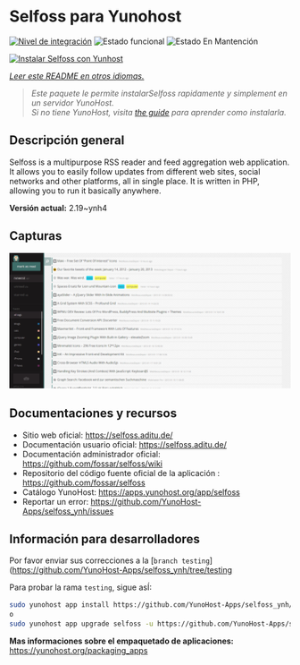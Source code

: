 <!--
Este archivo README esta generado automaticamente<https://github.com/YunoHost/apps/tree/master/tools/readme_generator>
No se debe editar a mano.
-->

# Selfoss para Yunohost

[![Nivel de integración](https://dash.yunohost.org/integration/selfoss.svg)](https://dash.yunohost.org/appci/app/selfoss) ![Estado funcional](https://ci-apps.yunohost.org/ci/badges/selfoss.status.svg) ![Estado En Mantención](https://ci-apps.yunohost.org/ci/badges/selfoss.maintain.svg)

[![Instalar Selfoss con Yunhost](https://install-app.yunohost.org/install-with-yunohost.svg)](https://install-app.yunohost.org/?app=selfoss)

*[Leer este README en otros idiomas.](./ALL_README.md)*

> *Este paquete le permite instalarSelfoss rapidamente y simplement en un servidor YunoHost.*  
> *Si no tiene YunoHost, visita [the guide](https://yunohost.org/install) para aprender como instalarla.*

## Descripción general

Selfoss is a multipurpose RSS reader and feed aggregation web application. It allows you to easily follow updates from different web sites, social networks and other platforms, all in single place. It is written in PHP, allowing you to run it basically anywhere.


**Versión actual:** 2.19~ynh4

## Capturas

![Captura de Selfoss](./doc/screenshots/screenshot1.png)

## Documentaciones y recursos

- Sitio web oficial: <https://selfoss.aditu.de/>
- Documentación usuario oficial: <https://selfoss.aditu.de/>
- Documentación administrador oficial: <https://github.com/fossar/selfoss/wiki>
- Repositorio del código fuente oficial de la aplicación : <https://github.com/fossar/selfoss>
- Catálogo YunoHost: <https://apps.yunohost.org/app/selfoss>
- Reportar un error: <https://github.com/YunoHost-Apps/selfoss_ynh/issues>

## Información para desarrolladores

Por favor enviar sus correcciones a la [`branch testing`](https://github.com/YunoHost-Apps/selfoss_ynh/tree/testing

Para probar la rama `testing`, sigue asÍ:

```bash
sudo yunohost app install https://github.com/YunoHost-Apps/selfoss_ynh/tree/testing --debug
o
sudo yunohost app upgrade selfoss -u https://github.com/YunoHost-Apps/selfoss_ynh/tree/testing --debug
```

**Mas informaciones sobre el empaquetado de aplicaciones:** <https://yunohost.org/packaging_apps>
